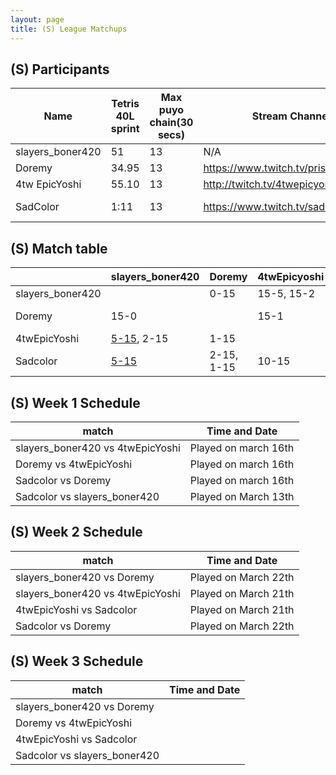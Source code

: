 ```yaml
---
layout: page
title: (S) League Matchups
---
```


## (S) Participants ##

<table>
  <thead>
    <tr>
      <th>Name</th>
	    <th>Tetris 40L sprint</th> 
	    <th>Max puyo chain(30 secs)</th>
	    <th>Stream Channel</th>
	    <th>Rating</th>
	    <th>score</th>
	</tr>
  </thead>	
<tbody>
    <tr>
      <td>slayers_boner420</td>
      <td>51</td>
      <td>13</td>
       <td>N/A</td>
      <td>23k</td>
     <td>15-1</td>
    </tr>
       <tr>
      <td>Doremy</td>
      <td>34.95</td>
      <td>13</td>
             <td><a href="https://www.twitch.tv/prism_waterfall">https://www.twitch.tv/prism_waterfall</a></td>
	       <td>50k</td>
      <td>15-1</td>
    </tr>
	      <tr>
      <td>4tw EpicYoshi</td>
      <td>55.10</td>
      <td>13</td>
      <td><a href="http://twitch.tv/4twepicyoshi">http://twitch.tv/4twepicyoshi</a></td>
		   <td>20,000</td>
      <td>15-6</td>
    </tr>
	   <tr>
      <td>SadColor</td>
      <td>1:11</td>
      <td>13</td>
      <td><a href="https://www.twitch.tv/sadcolor">https://www.twitch.tv/sadcolor</a></td>
		   <td>19,500</td>
      <td>15-13</td>
    </tr>
  </tbody>
</table>

## (S) Match table

<table>
  <thead>
    <tr>
      <th></th>
      <th>slayers_boner420 </th>
      <th>Doremy</th>
      <th>4twEpicyoshi</th>
      <th>Sadcolor</th>
      <th>W/L</th>
      <th>Score</th>
    </tr>
  </thead>
  <tbody>
    <tr>
      <td>slayers_boner420 </td>
      <td></td> <!---->
      <td>0-15</td> <!---->
      <td>15-5, 15-2</td> <!---->
      <td><a href="https://www.twitch.tv/videos/394013321?t=00h11m15s">15-5</a>,</td> <!---->
      <td>3-1</td> <!---->
      <td>+18</td> <!---->
  </tr>
	   <tr>
      <td>Doremy </td>
      <td>15-0</td> <!---->
      <td></td> <!---->
      <td>15-1</td> <!---->
      <td>15-2, 15-1</td> <!---->
      <td>4-0</td> <!---->
      <td>+56</td> <!---->
    </tr>
	  <tr>
      <td>4twEpicYoshi </td>
      <td><a href="https://www.twitch.tv/videos/394013321?t=00h11m15s">5-15</a>, 2-15</td> <!---->
      <td>1-15</td> <!---->
      <td></td> <!---->
      <td>15-10</td> <!---->
      <td>1-3</td> <!---->
      <td>-32</td> <!---->
    </tr>
	  <tr>
      <td>Sadcolor </td>
      <td><a href="https://www.twitch.tv/videos/394013321?t=00h11m15s">5-15</a></td> <!---->
      <td>2-15, 1-15</td> <!---->
      <td>10-15</td> <!---->
      <td></td> <!---->
      <td>0-4</td> <!---->
      <td>-42</td> <!---->
    </tr>
	</tbody>
</table>
	
	
## (S) Week 1 Schedule ##

<table>
  <thead>
    <tr>
      <th>match</th>
	    <th>Time and Date</th> 
	</tr>
  </thead>
	
<tbody>
    <tr>
      <td>slayers_boner420 vs 4twEpicYoshi</td>
      <td>Played on march 16th</td>
    </tr>
       <tr>
      <td>Doremy vs 4twEpicYoshi</td>
      <td>Played on march 16th</td>
    </tr>
	 <tr>
      <td>Sadcolor vs Doremy</td>
      <td>Played on march 16th</td>
    </tr>
	 <tr>
      <td>Sadcolor vs slayers_boner420</td>
      <td>Played on March 13th</td>
    </tr>
  </tbody>
</table>

## (S) Week 2 Schedule ##

<table>
  <thead>
    <tr>
      <th>match</th>
	    <th>Time and Date</th> 
	</tr>
  </thead>
	
<tbody>
    <tr>
      <td>slayers_boner420 vs Doremy</td>
      <td>Played on March 22th</td>
    </tr>
	<tr>
      <td>slayers_boner420 vs 4twEpicYoshi</td>
      <td>Played on March 21th</td>
    </tr>
	<tr>
      <td>4twEpicYoshi vs Sadcolor</td>
      <td>Played on March 21th</td>
    </tr>
	<tr>
      <td>Sadcolor vs Doremy</td>
      <td>Played on March 22th</td>
    </tr>
  </tbody>
</table>

## (S) Week 3 Schedule ##

<table>
  <thead>
    <tr>
      <th>match</th>
	    <th>Time and Date</th> 
	</tr>
  </thead>
	
<tbody>
    <tr>
      <td>slayers_boner420 vs Doremy</td>
      <td></td>
    </tr>
	<tr>
      <td>Doremy vs 4twEpicYoshi</td>
      <td></td>
    </tr>
	<tr>
      <td>4twEpicYoshi vs Sadcolor</td>
      <td></td>
    </tr>
	<tr>
      <td>Sadcolor vs slayers_boner420</td>
      <td></td>
    </tr>
  </tbody>
</table>
